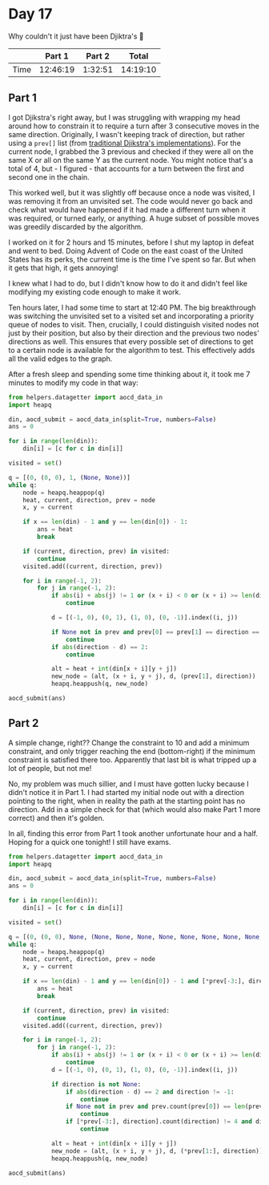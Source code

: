 # Day 17
Why couldn't it just have been Djiktra's 🥲 

|      | Part 1   | Part 2  | Total    |
|------|----------|---------|----------|
| Time | 12:46:19 | 1:32:51 | 14:19:10 |

## Part 1
I got Djikstra's right away, but I was struggling with wrapping my head around how to constrain it to require a turn after 3 consecutive moves in the same direction.
Originally, I wasn't keeping track of direction, but rather using a `prev[]` list (from [traditional Djikstra's implementations](https://en.wikipedia.org/wiki/Dijkstra%27s_algorithm#Pseudocode)). For the current node, I grabbed the 3 previous and checked if they were all on the same X or all on the same Y as the current node.
You might notice that's a total of 4, but - I figured - that accounts for a turn between the first and second one in the chain.

This worked well, but it was slightly off because once a node was visited, I was removing it from an unvisited set. The code would never go back and check what would have happened if it had made a different turn when it was required, or turned early, or anything. A huge subset of possible moves was greedily discarded by the algorithm.

I worked on it for 2 hours and 15 minutes, before I shut my laptop in defeat and went to bed. Doing Advent of Code on the east coast of the United States has its perks, the current time is the time I've spent so far. But when it gets that high, it gets annoying!

I knew what I had to do, but I didn't know how to do it and didn't feel like modifying my existing code enough to make it work.

Ten hours later, I had some time to start at 12:40 PM. The big breakthrough was switching the unvisited set to a visited set and incorporating a priority queue of nodes to visit. Then, crucially, I could distinguish visited nodes not just by their position, but also by their direction and the previous two nodes' directions as well. This ensures that every possible set of directions to get to a certain node is available for the algorithm to test. This effectively adds all the valid edges to the graph. 

After a fresh sleep and spending some time thinking about it, it took me 7 minutes to modify my code in that way:
```python
from helpers.datagetter import aocd_data_in
import heapq

din, aocd_submit = aocd_data_in(split=True, numbers=False)
ans = 0

for i in range(len(din)):
    din[i] = [c for c in din[i]]

visited = set()

q = [(0, (0, 0), 1, (None, None))]
while q:
    node = heapq.heappop(q)
    heat, current, direction, prev = node
    x, y = current

    if x == len(din) - 1 and y == len(din[0]) - 1:
        ans = heat
        break

    if (current, direction, prev) in visited:
        continue
    visited.add((current, direction, prev))

    for i in range(-1, 2):
        for j in range(-1, 2):
            if abs(i) + abs(j) != 1 or (x + i) < 0 or (x + i) >= len(din) or (y + j) < 0 or (y + j) >= len(din[0]):
                continue

            d = [(-1, 0), (0, 1), (1, 0), (0, -1)].index((i, j))

            if None not in prev and prev[0] == prev[1] == direction == d:
                continue
            if abs(direction - d) == 2:
                continue

            alt = heat + int(din[x + i][y + j])
            new_node = (alt, (x + i, y + j), d, (prev[1], direction))
            heapq.heappush(q, new_node)

aocd_submit(ans)
```

## Part 2
A simple change, right?? Change the constraint to 10 and add a minimum constraint, and only trigger reaching the end (bottom-right) if the minimum constraint is satisfied there too. Apparently that last bit is what tripped up a lot of people, but not me!

No, my problem was much sillier, and I must have gotten lucky because I didn't notice it in Part 1. I had started my initial node out with a direction pointing to the right, when in reality the path at the starting point has no direction. Add in a simple check for that (which would also make Part 1 more correct) and then it's golden.

In all, finding this error from Part 1 took another unfortunate hour and a half. Hoping for a quick one tonight! I still have exams.
```python
from helpers.datagetter import aocd_data_in
import heapq

din, aocd_submit = aocd_data_in(split=True, numbers=False)
ans = 0

for i in range(len(din)):
    din[i] = [c for c in din[i]]

visited = set()

q = [(0, (0, 0), None, (None, None, None, None, None, None, None, None, None))]
while q:
    node = heapq.heappop(q)
    heat, current, direction, prev = node
    x, y = current

    if x == len(din) - 1 and y == len(din[0]) - 1 and [*prev[-3:], direction].count(direction) == 4:
        ans = heat
        break

    if (current, direction, prev) in visited:
        continue
    visited.add((current, direction, prev))

    for i in range(-1, 2):
        for j in range(-1, 2):
            if abs(i) + abs(j) != 1 or (x + i) < 0 or (x + i) >= len(din) or (y + j) < 0 or (y + j) >= len(din[0]):
                continue
            d = [(-1, 0), (0, 1), (1, 0), (0, -1)].index((i, j))

            if direction is not None:
                if abs(direction - d) == 2 and direction != -1:
                    continue
                if None not in prev and prev.count(prev[0]) == len(prev) and prev[0] == direction == d:
                    continue
                if [*prev[-3:], direction].count(direction) != 4 and direction != d:
                    continue

            alt = heat + int(din[x + i][y + j])
            new_node = (alt, (x + i, y + j), d, (*prev[1:], direction))
            heapq.heappush(q, new_node)

aocd_submit(ans)
```